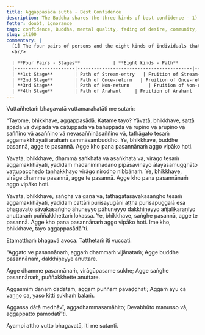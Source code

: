 ```yaml
---
title: Aggappasāda sutta - Best Confidence
description: The Buddha shares the three kinds of best confidence - 1) in the Buddha, 2) in the mental quality of fading of desire, and 3) in the community of the Blessed One's disciples.
fetter: doubt, ignorance
tags: confidence, Buddha, mental quality, fading of desire, community, disciples, Dhamma, Saṅgha, iti, iti50-99
slug: iti90
commentary: |
  [1] The four pairs of persons and the eight kinds of individuals that constitute the community of the Blessed One's disciples are as follows:
  <br/>

  | **Four Pairs - Stages**            | **Eight kinds - Path**       | **Eight kinds - Fruition**    | **Fetters Overcome / Weakened**                                  |
  |----------------------|------------------------------------------|-----------------------------------------|------------------------------------------------------------------|
  | **1st Stage**        | Path of Stream-entry   | Fruition of Stream-entry | Overcomes: <br> 1) Personal existence, aka identity view (sakkāya-diṭṭhi) <br> 2) Doubt, aka uncertainty, indecisiveness (vicikicchā) <br> 3) Adherence to rules and observances (sīlabbataparāmāsa) |
  | **2nd Stage**        | Path of Once-return   | Fruition of Once-return | Weakens: <br> 4) Sensual desire (kāmacchanda) <br> 5) Ill-will (byāpāda) |
  | **3rd Stage**        | Path of Non-return       | Fruition of Non-return     | Overcomes: <br> 4) Sensual desire (kāmacchanda) <br> 5) Ill-will (byāpāda) |
  | **4th Stage**        | Path of Arahant     | Fruition of Arahant  | Overcomes: <br> 6) Desire for fine-material existence (rūparāga) <br> 7) Desire for formless existence, aka desire for immaterial existence (arūparāga) <br> 8) Conceit, aka pride, egotism (māna) <br> 9) Restlessness, aka agitation, distraction (uddhacca) <br>10) Ignorance, not knowing the true nature of how things have come to be, not understanding the nature of reality (avijjā) |
---
```


Vuttañhetaṁ bhagavatā vuttamarahatāti me sutaṁ:

“Tayome, bhikkhave, aggappasādā. Katame tayo? Yāvatā, bhikkhave, sattā apadā vā dvipadā vā catuppadā vā bahuppadā vā rūpino vā arūpino vā saññino vā asaññino vā nevasaññināsaññino vā, tathāgato tesaṁ aggamakkhāyati arahaṁ sammāsambuddho. Ye, bhikkhave, buddhe pasannā, agge te pasannā. Agge kho pana pasannānaṁ aggo vipāko hoti.

Yāvatā, bhikkhave, dhammā saṅkhatā vā asaṅkhatā vā, virāgo tesaṁ aggamakkhāyati, yadidaṁ madanimmadano pipāsavinayo ālayasamugghāto vaṭṭupacchedo taṇhakkhayo virāgo nirodho nibbānaṁ. Ye, bhikkhave, virāge dhamme pasannā, agge te pasannā. Agge kho pana pasannānaṁ aggo vipāko hoti.

Yāvatā, bhikkhave, saṅghā vā gaṇā vā, tathāgatasāvakasaṅgho tesaṁ aggamakkhāyati, yadidaṁ cattāri purisayugāni aṭṭha purisapuggalā esa bhagavato sāvakasaṅgho āhuneyyo pāhuneyyo dakkhiṇeyyo añjalikaraṇīyo anuttaraṁ puññakkhettaṁ lokassa. Ye, bhikkhave, saṅghe pasannā, agge te pasannā. Agge kho pana pasannānaṁ aggo vipāko hoti. Ime kho, bhikkhave, tayo aggappasādā”ti.

Etamatthaṁ bhagavā avoca. Tatthetaṁ iti vuccati:

“Aggato ve pasannānaṁ,
aggaṁ dhammaṁ vijānataṁ;
Agge buddhe pasannānaṁ,
dakkhiṇeyye anuttare.

Agge dhamme pasannānaṁ,
virāgūpasame sukhe;
Agge saṅghe pasannānaṁ,
puññakkhette anuttare.

Aggasmiṁ dānaṁ dadataṁ,
aggaṁ puññaṁ pavaḍḍhati;
Aggaṁ āyu ca vaṇṇo ca,
yaso kitti sukhaṁ balaṁ.

Aggassa dātā medhāvī,
aggadhammasamāhito;
Devabhūto manusso vā,
aggappatto pamodatī”ti.

Ayampi attho vutto bhagavatā, iti me sutanti.
